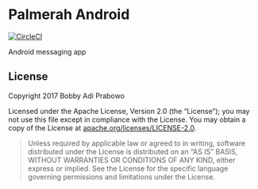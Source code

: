 # Palmerah Android

[![CircleCI](https://circleci.com/gh/bopbi/Palmerah-android.svg?style=svg)](https://circleci.com/gh/bopbi/Palmerah-android)

Android messaging app

## License

Copyright 2017 Bobby Adi Prabowo

Licensed under the Apache License, Version 2.0 (the “License”); you may not use
this file except in compliance with the License. You may obtain a copy of the
License at [apache.org/licenses/LICENSE-2.0](http://www.apache.org/licenses/LICENSE-2.0).

> Unless required by applicable law or agreed to in writing, software
> distributed under the License is distributed on an “AS IS” BASIS, WITHOUT
> WARRANTIES OR CONDITIONS OF ANY KIND, either express or implied. See the
> License for the specific language governing permissions and limitations under
> the License.